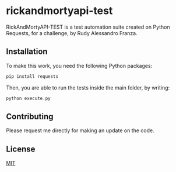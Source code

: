 # rickandmortyapi-test

RickAndMortyAPI-TEST is a test automation suite created on Python Requests, for a challenge, by Rudy Alessandro Franza.


## Installation

To make this work, you need the following Python packages:

```bash
pip install requests
```

Then, you are able to run the tests inside the main folder, by writing:

```bash
python execute.py
```

## Contributing

Please request me directly for making an update on the code.

## License
[MIT](https://choosealicense.com/licenses/mit/)